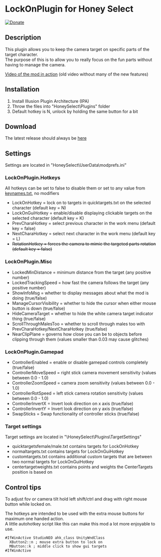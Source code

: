 # LockOnPlugin for Honey Select

[![Donate](https://www.paypalobjects.com/en_US/i/btn/btn_donate_LG.gif)](https://www.paypal.com/cgi-bin/webscr?cmd=_donations&business=keelhauledhs%40gmail%2ecom&lc=FI&item_name=Keelhauled&item_number=LockOnPlugin&currency_code=EUR&bn=PP%2dDonationsBF%3abtn_donate_LG%2egif%3aNonHosted)

## Description
This plugin allows you to keep the camera target on specific parts of the target character.  
The purpose of this is to allow you to really focus on the fun parts without having to manage the camera.  

[Video of the mod in action](https://my.mixtape.moe/rgkydu.m4v) (old video without many of the new features)

## Installation
1. Install Illusion Plugin Architecture (IPA)
2. Throw the files into "HoneySelect\Plugins" folder
3. Default hotkey is N, unlock by holding the same button for a bit

## Download
The latest release should always be [here](../../releases)

## Settings
Settings are located in "HoneySelect\UserData\modprefs.ini"

### LockOnPlugin.Hotkeys
All hotkeys can be set to false to disable them or set to any value from [keynames.txt](keynames.txt), no modifiers
- LockOnHotkey = lock on to targets in quicktargets.txt on the selected character (default key = N)
- LockOnGuiHotkey = enable/disable displaying clickable targets on the selected character (default key = K)
- PrevCharaHotkey = select previous character in the work menu (default key = false)
- NextCharaHotkey = select next character in the work menu (default key = L)
- ~~RotationHotkey = forces the camera to mimic the targeted parts rotation (default key = false)~~

### LockOnPlugin.Misc
- LockedMinDistance = minimum distance from the target (any positive number)
- LockedTrackingSpeed = how fast the camera follows the target (any positive number)
- ShowInfoMsg = whether to display messages about what the mod is doing (true/false)
- ManageCursorVisibility = whether to hide the cursor when either mouse button is down (true/false)
- HideCameraTarget = whether to hide the white camera target indicator thing (true/false)
- ScrollThroughMalesToo = whether to scroll through males too with PrevCharaHotkey/NextCharaHotkey (true/false)
- NearClipPlane = governs how close you can be to objects before clipping through them (values smaller than 0.03 may cause glitches)

### LockOnPlugin.Gamepad
- ControllerEnabled = enable or disable gamepad controls completely (true/false)
- ControllerMoveSpeed = right stick camera movement sensitivity (values between 0.0 - 1.0)
- ControllerZoomSpeed = camera zoom sensitivity (values between 0.0 - 1.0)
- ControllerRotSpeed = left stick camera rotation sensitivity (values between 0.0 - 1.0)
- ControllerInvertX = Invert look direction on x axis (true/false)
- ControllerInvertY = Invert look direction on y axis (true/false)
- SwapSticks = Swap functionality of controller sticks (true/false)

 ### Target settings
 Target settings are located in "\HoneySelect\Plugins\TargetSettings\"
 - quicktargetsfemale/male.txt contains targets for LockOnHotkey
 - normaltargets.txt contains targets for LockOnGuiHotkey
 - customtargets.txt contains additional custom targets that are between two normal targets for LockOnGuiHotkey
 - centertargetweights.txt contains points and weights the CenterTargets position is based on

## Control tips
To adjust fov or camera tilt hold left shift/ctrl and drag with right mouse button while locked on.

The hotkeys are intended to be used with the extra mouse buttons for maximum one handed action.  
A little autohotkey script like this can make this mod a lot more enjoyable to use.
```
#IfWinActive StudioNEO ahk_class UnityWndClass
  XButton2::n ; mouse extra button to lock on
  MButton::k ; middle click to show gui targets
#IfWinActive
```
